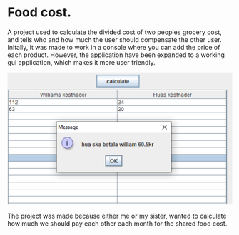 # Food cost.
A project used to calculate the divided cost of two peoples grocery cost, and tells who and how much the user should compensate the other user. Initally, it was made to work in a console where you can add the price of each product. 
However, the application have been expanded to a working gui application, which makes it more user friendly.


![alttext](https://github.com/WilliamVoong/Matkostnader/blob/master/Demo.PNG)



The project was made because either me or my sister, wanted to calculate how much we should pay each other each month for the shared food cost. 
